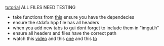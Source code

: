 [tutorial](https://guidedhacking.com/threads/ghb1-start-here-beginner-guide-to-game-hacking.5911/)
ALL FILES NEED TESTING


- take functions from [this](https://github.com/1nUrF4c3/ProtoGenesys/blob/master/ProtoGenesys/DllMain.cpp) ensure you have the dependecies
- ensure the stdafx.hpp file has all headers
- when you add new tabs to gui dont forget to include them in "imgui.h"
- ensure all headers and files have the correct path
- watch this [video](https://guidedhacking.com/threads/understanding-strings-unicode-tchar-mbcs.10811/) and this [one](https://guidedhacking.com/threads/how-to-debug-your-hack-or-aimbot-with-visual-studio-debugger.7904/) and this [to](https://guidedhacking.com/threads/c-detour-hooking-function-tutorial.7930/)

